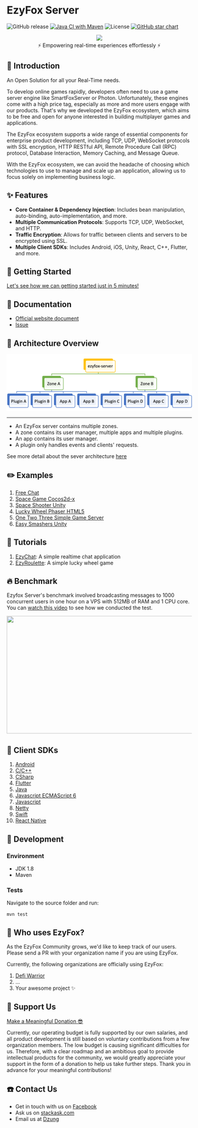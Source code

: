 # EzyFox Server

![GitHub release](https://img.shields.io/github/release/youngmonkeys/ezyfox-server.svg)
[![Java CI with Maven](https://img.shields.io/github/actions/workflow/status/youngmonkeys/ezyfox-server/maven.yml
)](https://github.com/youngmonkeys/ezyfox-server/actions/workflows/maven.yml)
![License](https://img.shields.io/github/license/youngmonkeys/ezyfox-server)
[![GitHub star chart](https://img.shields.io/github/stars/youngmonkeys/ezyfox-server?style=social)](https://star-history.com/#youngmonkeys/ezyfox-server)

<div align="center">
    <img src="./logo.png" width="255" />
</div>

<div align="center">
⚡ Empowering real-time experiences effortlessly ⚡
</div>

## 📖 Introduction

An Open Solution for all your Real-Time needs.

To develop online games rapidly, developers often need to use a game server engine like SmartFoxServer or Photon. Unfortunately, these engines come with a high price tag, especially as more and more users engage with our products. That's why we developed the EzyFox ecosystem, which aims to be free and open for anyone interested in building multiplayer games and applications.

The EzyFox ecosystem supports a wide range of essential components for enterprise product development, including TCP, UDP, WebSocket protocols with SSL encryption, HTTP RESTful API, Remote Procedure Call (RPC) protocol, Database Interaction, Memory Caching, and Message Queue.

With the EzyFox ecosystem, we can avoid the headache of choosing which technologies to use to manage and scale up an application, allowing us to focus solely on implementing business logic.

## ✨ Features

* **Core Container & Dependency Injection**: Includes bean manipulation, auto-binding, auto-implementation, and more.
* **Multiple Communication Protocols**: Supports TCP, UDP, WebSocket, and HTTP.
* **Traffic Encryption**: Allows for traffic between clients and servers to be encrypted using SSL.
* **Multiple Client SDKs**: Includes Android, iOS, Unity, React, C++, Flutter, and more.


## 🚀 Getting Started

[Let's see how we can getting started just in 5 minutes!](https://youngmonkeys.org/get-started/)

## 📑 Documentation

- [Official website document](https://youngmonkeys.org/projects/ezyfox-server)
- [Issue](https://github.com/youngmonkeys/ezyfox-server/issues)

## 📐 Architecture Overview
<div align="center">
    <img src="./images/ezyfox-server-architecture.png" width="512" />
</div>

-----------

- An EzyFox server contains multiple zones.
- A zone contains its user manager, multiple apps and multiple plugins.
- An app contains its user manager.
- A plugin only handles events and clients' requests.

See more detail about the sever architecture [here](https://youngmonkeys.org/ezyfox-server/guides/ezyfox-server-architecture)

## ✏️ Examples

1. [Free Chat](https://github.com/youngmonkeys/freechat)
2. [Space Game Cocos2d-x](https://github.com/tvd12/space-game)
3. [Space Shooter Unity](https://github.com/tvd12/space-shooter)
4. [Lucky Wheel Phaser HTML5](https://github.com/tvd12/ezyfox-server-example/tree/master/lucky-wheel)
5. [One Two Three Simple Game Server](https://github.com/tvd12/ezyfox-server-example/tree/master/one-two-three)
6. [Easy Smashers Unity](https://github.com/vu-luong/ezy-smashers)

## 📜 Tutorials

1. [EzyChat](https://youtube.com/playlist?list=PLlZavoxtKE1IfKY7ohkLLyv6YkHMkvH6G): A simple realtime chat application
2. [EzyRoulette](https://youtube.com/playlist?list=PLlZavoxtKE1LD6qI87wp3YjLGzL8rMbSG): A simple lucky wheel game

## 🔥 Benchmark

Ezyfox Server's benchmark involved broadcasting messages to 1000 concurrent users in one hour on a VPS with 512MB of RAM and 1 CPU core. You can [watch this video](https://youtu.be/TiSLOWIid5o) to see how we conducted the test.

<img src="./images/ezyfox_1h.png" width="747" height="320" />

## 🔌 Client SDKs

1.  [Android](https://github.com/youngmonkeys/ezyfox-server-android-client)
2.  [C/C++](https://github.com/youngmonkeys/ezyfox-server-cpp-client)
3.  [CSharp](https://github.com/youngmonkeys/ezyfox-server-csharp-client)
4.  [Flutter](https://github.com/youngmonkeys/ezyfox-server-flutter-client)
5.  [Java](https://github.com/youngmonkeys/ezyfox-server-java-client)
6.  [Javascript ECMAScript 6](https://github.com/youngmonkeys/ezyfox-server-es6-client)
7.  [Javascript](https://github.com/youngmonkeys/ezyfox-server-js-client)
8.  [Netty](https://github.com/youngmonkeys/ezyfox-server-netty-client)
9.  [Swift](https://github.com/youngmonkeys/ezyfox-server-swift-client)
10. [React Native](https://github.com/youngmonkeys/ezyfox-react-native-client)

## 🔨 Development
### Environment
- JDK 1.8
- Maven

### Tests

Navigate to the source folder and run:
```
mvn test
```

## 🎉 Who uses EzyFox?
As the EzyFox Community grows, we'd like to keep track of our users. Please send a PR with your organization name if you are using EzyFox.

Currently, the following organizations are officially using EzyFox:

1. [Defi Warrior](https://defiwarrior.io/)
2. ...
3. Your awesome project ✨

## 💖 Support Us
[Make a Meaningful Donation 😎](https://youngmonkeys.org/donate/)

Currently, our operating budget is fully supported by our own salaries, and all product development is still based on voluntary contributions from a few organization members. The low budget is causing significant difficulties for us. Therefore, with a clear roadmap and an ambitious goal to provide intellectual products for the community, we would greatly appreciate your support in the form of a donation to help us take further steps. Thank you in advance for your meaningful contributions!

## ☎️ Contact Us

- Get in touch with us on [Facebook](https://www.facebook.com/youngmonkeys.org)
- Ask us on [stackask.com](https://stackask.com)
- Email us at [Dzung](mailto:itprono3@gmail.com)